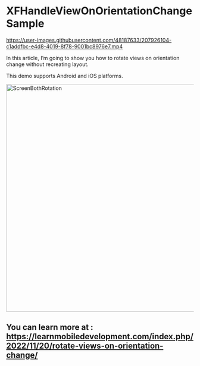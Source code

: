 # XFHandleViewOnOrientationChangeSample

https://user-images.githubusercontent.com/48187633/207926104-c1addfbc-e4d8-4019-8f78-9001bc8976e7.mp4


  In this article, I’m going to show you how to rotate views on orientation change without recreating layout.

This demo supports Android and iOS platforms.

<img width="612" alt="ScreenBothRotation" src="https://user-images.githubusercontent.com/48187633/202919357-e10e4af7-ae73-4a01-888e-5c71cd46c74a.png">


## You can learn more at : https://learnmobiledevelopment.com/index.php/2022/11/20/rotate-views-on-orientation-change/
